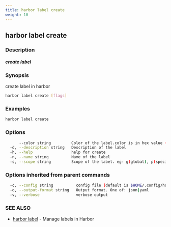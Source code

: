 ```yaml
---
title: harbor label create
weight: 10
---
```

## harbor label create

### Description

##### create label

### Synopsis

create label in harbor

```sh
harbor label create [flags]
```

### Examples

```sh
harbor label create
```

### Options

```sh
      --color string         Color of the label.color is in hex value (default "#FFFFFF")
  -d, --description string   Description of the label
  -h, --help                 help for create
  -n, --name string          Name of the label
  -s, --scope string         Scope of the label. eg- g(global), p(specific project) (default "g")
```

### Options inherited from parent commands

```sh
  -c, --config string          config file (default is $HOME/.config/harbor-cli/config.yaml)
  -o, --output-format string   Output format. One of: json|yaml
  -v, --verbose                verbose output
```

### SEE ALSO

* [harbor label](harbor-label.md)	 - Manage labels in Harbor


